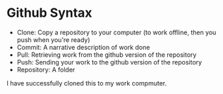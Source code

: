 # Github Syntax

* Clone: Copy a repository to your computer (to work offline, then you push when you're ready)
* Commit: A narrative description of work done
* Pull: Retrieving work from the github version of the repository
* Push: Sending your work to the github version of the repository
* Repository: A folder

I have successfully cloned this to my work compmuter.